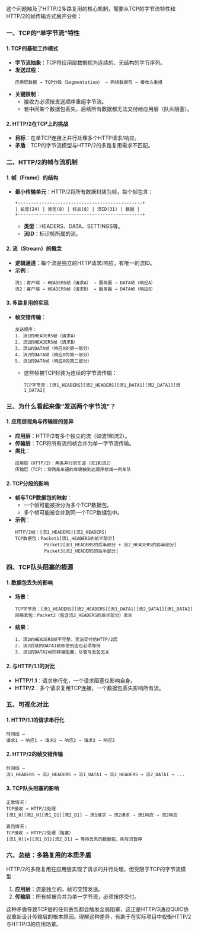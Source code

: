 这个问题触及了HTTP/2多路复用的核心机制，需要从TCP的字节流特性和HTTP/2的帧传输方式展开分析：

### 一、TCP的“单字节流”特性

#### 1. **TCP的基础工作模式**

- **字节流抽象**：TCP将应用层数据视为连续的、无结构的字节序列。
- **发送过程**：
  ```
  应用层数据 → TCP分段（Segmentation） → 网络数据包 → 接收方重组
  ```
- **关键限制**：
  - 接收方必须按发送顺序重组字节流。
  - 若中间某个数据包丢失，后续所有数据都无法交付给应用层（队头阻塞）。

#### 2. **HTTP/2在TCP上的挑战**

- **目标**：在单TCP连接上并行处理多个HTTP请求/响应。
- **矛盾**：TCP的字节流模型与HTTP/2的多路复用需求不匹配。

### 二、HTTP/2的帧与流机制

#### 1. **帧（Frame）的结构**

- **最小传输单元**：HTTP/2将所有数据封装为帧，每个帧包含：
  ```
  +-----------------------------------------------+
  | 长度(24) | 类型(8) | 标志(8) | 流ID(31) | 数据 |
  +-----------------------------------------------+
  ```
  - **类型**：HEADERS、DATA、SETTINGS等。
  - **流ID**：标识帧所属的流。

#### 2. **流（Stream）的概念**

- **逻辑通道**：每个流是独立的HTTP请求/响应，有唯一的流ID。
- **示例**：
  ```
  流1：客户端 → HEADERS帧（请求A） → 服务器 → DATA帧（响应A）
  流2：客户端 → HEADERS帧（请求B） → 服务器 → DATA帧（响应B）
  ```

#### 3. **多路复用的实现**

- **帧交错传输**：
  ```
  发送顺序：
  1. 流1的HEADERS帧（请求A）
  2. 流2的HEADERS帧（请求B）
  3. 流1的DATA帧（响应A的第一部分）
  4. 流2的DATA帧（响应B的第一部分）
  5. 流1的DATA帧（响应A的第二部分）
  ```
  - 这些帧被TCP封装为连续的字节流传输：
    ```
    TCP字节流：[流1_HEADERS][流2_HEADERS][流1_DATA1][流2_DATA1][流1_DATA2]
    ```

### 三、为什么看起来像“发送两个字节流”？

#### 1. **应用层视角与传输层的差异**

- **应用层**：HTTP/2有多个独立的流（如流1和流2）。
- **传输层**：TCP将所有流的帧合并为单一字节流传输。
- **类比**：
  ```
  应用层（HTTP/2）：两条并行的车道（流1和流2）
  传输层（TCP）：将两条车道的车辆按到达顺序排成一列车队
  ```

#### 2. **TCP分段的影响**

- **帧与TCP数据包的映射**：
  - 一个帧可能被拆分为多个TCP数据包。
  - 多个帧可能被合并到同一个TCP数据包中。
- **示例**：
  ```
  HTTP/2帧：[流1_HEADERS][流2_HEADERS]
  TCP数据包：Packet1[流1_HEADERS的前半部分]
             Packet2[流1_HEADERS的后半部分 + 流2_HEADERS的前半部分]
             Packet3[流2_HEADERS的后半部分]
  ```

### 四、TCP队头阻塞的根源

#### 1. **数据包丢失的影响**

- **场景**：
  ```
  TCP字节流：[流1_HEADERS][流2_HEADERS][流1_DATA1][流2_DATA1][流1_DATA2]
  网络丢包：Packet2（包含流2_HEADERS的后半部分）丢失
  ```
- **结果**：
  ```
  1. 流2的HEADERS帧不完整，无法交付给HTTP/2层
  2. 流2后续的DATA1帧即使到达也必须等待
  3. 流1的DATA2帧同样被阻塞，尽管与丢包无关
  ```

#### 2. **与HTTP/1.1的对比**

- **HTTP/1.1**：请求串行化，一个请求阻塞仅影响自身。
- **HTTP/2**：多个请求复用TCP连接，一个数据包丢失影响所有流。

### 五、可视化对比

#### 1. **HTTP/1.1的请求串行化**

```
时间线 →
请求1 → 响应1 → 请求2 → 响应2 → 请求3 → 响应3
```

#### 2. **HTTP/2的帧交错传输**

```
时间线 →
流1_HEADERS → 流2_HEADERS → 流1_DATA1 → 流3_HEADERS → 流2_DATA1 → ...
```

#### 3. **TCP队头阻塞的影响**

```
正常情况：
TCP接收 → HTTP/2处理
[流1_H][流2_H][流1_D1][流2_D1] → 流1请求 → 流2请求 → 流1响应 → 流2响应

丢包情况：
TCP接收 → HTTP/2处理（阻塞）
[流1_H][✗][流1_D1][流2_D1] → 等待丢失的数据包，所有流暂停
```

### 六、总结：多路复用的本质矛盾

HTTP/2的多路复用在应用层实现了请求的并行处理，但受限于TCP的字节流模型：

1. **应用层**：流是独立的，帧可交错发送。
2. **传输层**：所有帧被合并为单一字节流，必须按序交付。

这种矛盾导致TCP层的任何丢包都会触发全局阻塞，这正是HTTP/3通过QUIC协议重新设计传输层的根本原因。理解这种差异，有助于在实际项目中权衡HTTP/2与HTTP/3的应用场景。
